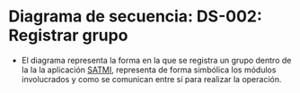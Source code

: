 # Diagrama de secuencia: DS-002: Registrar grupo
- El diagrama representa la forma en la que se registra un grupo dentro de la la la aplicación [SATMI](/Diseño/1.%20Propósito/Propósito.md), representa de forma simbólica los módulos involucrados y como se comunican entre sí para realizar la operación.

